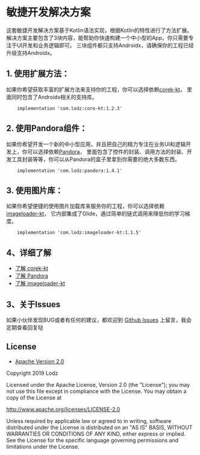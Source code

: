 # 敏捷开发解决方案
这套敏捷开发解决方案基于Kotlin语法实现，根据Kotlin的特性进行了方法扩展。
解决方案主要包含了3块内容，能帮助你快速构建一个中小型的App，你只需要专注于UI开发和业务逻辑即可。
三块组件都只支持Androidx，请确保你的工程已经升级支持Androidx。

## 1. 使用扩展方法：
如果你希望获取丰富的扩展方法来支持你的工程，你可以选择依赖[corek-kt](https://github.com/LZ9/AgileDevKt/blob/master/corekt/readme_core.md)，
里面同时包含了Androidx相关的支持库。
```
    implementation 'com.lodz:core-kt:1.2.3'
```

## 2. 使用Pandora组件：
如果你希望开发一个新的中小型应用，并且把自己的精力专注在业务UI和逻辑开发上，你可以选择依赖[Pandora](https://github.com/LZ9/AgileDevKt/blob/master/pandora/document/readme_pandora.md)，
里面包含了控件的封装、调用方法的封装、开发工具封装等等，你可以从Pandora的盒子里拿到你需要的绝大多数东西。
```
    implementation 'com.lodz:pandora:1.4.1'
```

## 3. 使用图片库：
如果你希望便捷的使用图片加载库来服务你的工程，你可以选择依赖[imageloader-kt](https://github.com/LZ9/AgileDevKt/blob/master/imageloaderkt/readme_imageloader.md)，
它内部集成了Glide，通过简单的链式调用来降低你的学习梯度。
```
    implementation 'com.lodz:imageloader-kt:1.1.5'
```

## 4、详细了解
- [了解 corek-kt](https://github.com/LZ9/AgileDevKt/blob/master/corekt/readme_core.md)
- [了解 Pandora](https://github.com/LZ9/AgileDevKt/blob/master/pandora/document/readme_pandora.md)
- [了解 imageloader-kt](https://github.com/LZ9/AgileDevKt/blob/master/imageloaderkt/readme_imageloader.md)

## 3、关于Issues
如果小伙伴发现BUG或者有任何的建议，都欢迎到 [Github Issues](https://github.com/LZ9/AgileDevKt/issues) 上留言，我会定期查看回复哒

## License
- [Apache Version 2.0](http://www.apache.org/licenses/LICENSE-2.0.html)

Copyright 2019 Lodz

Licensed under the Apache License, Version 2.0 (the "License");
you may not use this file except in compliance with the License.
You may obtain a copy of the License at

<http://www.apache.org/licenses/LICENSE-2.0>

Unless required by applicable law or agreed to in writing, software
distributed under the License is distributed on an "AS IS" BASIS,
WITHOUT WARRANTIES OR CONDITIONS OF ANY KIND, either express or implied.
See the License for the specific language governing permissions and
limitations under the License.
